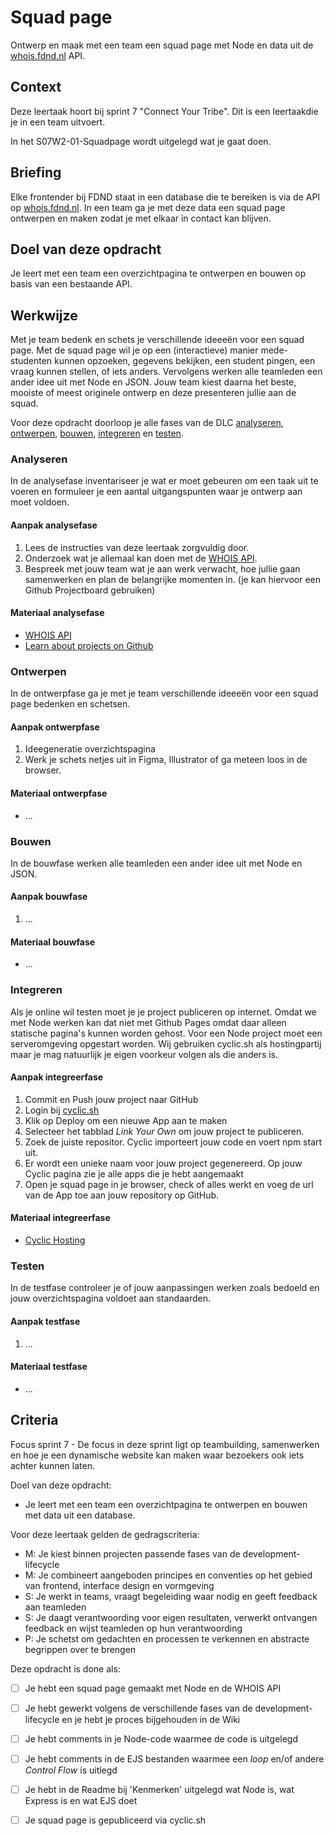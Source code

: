 
# Squad page
Ontwerp en maak met een team een squad page met Node en data uit de [whois.fdnd.nl](https://whois.fdnd.nl) API.

## Context
Deze leertaak hoort bij sprint 7 "Connect Your Tribe". Dit is een leertaakdie je in een team uitvoert.

In het S07W2-01-Squadpage wordt uitgelegd wat je gaat doen.


## Briefing
Elke frontender bij FDND staat in een database die te bereiken is via de API op [whois.fdnd.nl](https://whois.fdnd.nl). In een team ga je met deze data een squad page ontwerpen en maken zodat je met elkaar in contact kan blijven.

## Doel van deze opdracht
Je leert met een team een overzichtpagina te ontwerpen en bouwen op basis van een bestaande API.


## Werkwijze

Met je team bedenk en schets je verschillende ideeeën voor een squad page. 
Met de squad page wil je op een (interactieve) manier mede-studenten kunnen opzoeken, gegevens bekijken, een student pingen, een vraag kunnen stellen, of iets anders.
Vervolgens werken alle teamleden een ander idee uit met Node en JSON.
Jouw team kiest daarna het beste, mooiste of meest originele ontwerp en deze presenteren jullie aan de squad. 

Voor deze opdracht doorloop je alle fases van de DLC [analyseren](#analyseren), [ontwerpen](#ontwerpen), [bouwen](#bouwen), [integreren](#integreren) en [testen](#testen).


### Analyseren
In de analysefase inventariseer je wat er moet gebeuren om een taak uit te voeren en formuleer je een aantal uitgangspunten waar je ontwerp aan moet voldoen. 


#### Aanpak analysefase

1. Lees de instructies van deze leertaak zorgvuldig door.
2. Onderzoek wat je allemaal kan doen met de [WHOIS API](https://whois.fdnd.nl).
3. Bespreek met jouw team wat je aan werk verwacht, hoe jullie gaan samenwerken en plan de belangrijke momenten in. (je kan hiervoor een Github Projectboard gebruiken)


#### Materiaal analysefase

- [WHOIS API](https://whois.fdnd.nl)
- [Learn about projects on Github](https://docs.github.com/en/issues/planning-and-tracking-with-projects/learning-about-projects/about-projects)


### Ontwerpen
In de ontwerpfase ga je met je team verschillende ideeeën voor een squad page bedenken en schetsen. 

#### Aanpak ontwerpfase

1. Ideegeneratie overzichtspagina
2. Werk je schets netjes uit in Figma, Illustrator of ga meteen loos in de browser.


#### Materiaal ontwerpfase

- ...




### Bouwen
In de bouwfase werken alle teamleden een ander idee uit met Node en JSON.


#### Aanpak bouwfase

1. ...

#### Materiaal bouwfase

- ...




### Integreren
Als je online wil testen moet je je project publiceren op internet. Omdat we met Node werken kan dat niet met Github Pages omdat daar alleen statische pagina's kunnen worden gehost. Voor een Node project moet een serveromgeving opgestart worden. Wij gebruiken cyclic.sh als hostingpartij maar je mag natuurlijk je eigen voorkeur volgen als die anders is.

#### Aanpak integreerfase

1. Commit en Push jouw project naar GitHub
2. Login bij [cyclic.sh](https://www.cyclic.sh/)
3. Klik op Deploy om een nieuwe App aan te maken
4. Selecteer het tabblad _Link Your Own_ om jouw project te publiceren.
5. Zoek de juiste repositor. Cyclic importeert jouw code en voert npm start uit.
6. Er wordt een unieke naam voor jouw project gegenereerd. Op jouw Cyclic pagina zie je alle apps die je hebt aangemaakt
7. Open je squad page in je browser, check of alles werkt en voeg de url van de App toe aan jouw repository op GitHub. 


#### Materiaal integreerfase

- [Cyclic Hosting](https://www.cyclic.sh/)




### Testen
In de testfase controleer je of jouw aanpassingen werken zoals bedoeld en jouw overzichtspagina voldoet aan standaarden.

#### Aanpak testfase

1. ...

#### Materiaal testfase

- ...





## Criteria

Focus sprint 7 - De focus in deze sprint ligt op teambuilding, samenwerken en hoe je een dynamische website kan maken waar bezoekers ook iets achter kunnen laten.

Doel van deze opdracht:
* Je leert met een team een overzichtpagina te ontwerpen en bouwen met data uit een database.

Voor deze leertaak gelden de gedragscriteria: 
* M: Je kiest binnen projecten passende fases van de development-lifecycle
* M: Je combineert aangeboden principes en conventies op het gebied van frontend, interface design en vormgeving
* S: Je werkt in teams, vraagt begeleiding waar nodig en geeft feedback aan teamleden
* S: Je daagt verantwoording voor eigen resultaten, verwerkt ontvangen feedback en wijst teamleden op hun verantwoording
* P: Je schetst om gedachten en processen te verkennen en abstracte begrippen over te brengen

Deze opdracht is done als:
- [ ] Je hebt een squad page gemaakt met Node en de WHOIS API
- [ ] Je hebt gewerkt volgens de verschillende fases van de development-lifecycle en je hebt je proces bijgehouden in de Wiki
- [ ] Je hebt comments in je Node-code waarmee de code is uitgelegd
- [ ] Je hebt comments in de EJS bestanden waarmee een _loop_ en/of andere _Control Flow_ is uitlegd
- [ ] Je hebt in de Readme bij 'Kenmerken' uitgelegd wat Node is, wat Express is en wat EJS doet
- [ ] Je squad page is gepubliceerd via cyclic.sh


